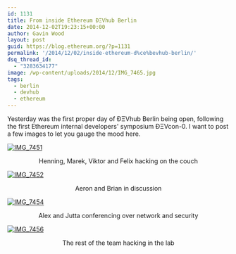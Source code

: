 ```yaml
---
id: 1131
title: From inside Ethereum ÐΞVhub Berlin
date: 2014-12-02T19:23:15+00:00
author: Gavin Wood
layout: post
guid: https://blog.ethereum.org/?p=1131
permalink: '/2014/12/02/inside-ethereum-d%ce%bevhub-berlin/'
dsq_thread_id:
  - "3283634177"
image: /wp-content/uploads/2014/12/IMG_7465.jpg
tags:
  - berlin
  - devhub
  - ethereum
---
```

Yesterday was the first proper day of ÐΞVhub Berlin being open, following the first Ethereum internal developers' symposium ÐΞVcon-0. I want to post a few images to let you gauge the mood here.

<a href="https://blog.ethereum.org/wp-content/uploads/2014/12/IMG_7451.jpg"><img class="aligncenter size-full wp-image-1132" src="https://blog.ethereum.org/wp-content/uploads/2014/12/IMG_7451.jpg" alt="IMG_7451" /></a>
<p align="center">Henning, Marek, Viktor and Felix hacking on the couch</p>

<a href="https://blog.ethereum.org/wp-content/uploads/2014/12/IMG_7452.jpg"><img class="aligncenter size-full wp-image-1133" src="https://blog.ethereum.org/wp-content/uploads/2014/12/IMG_7452.jpg" alt="IMG_7452" /></a>
<p align="center">Aeron and Brian in discussion</p>

<a href="https://blog.ethereum.org/wp-content/uploads/2014/12/IMG_7454.jpg"><img class="aligncenter size-full wp-image-1134" src="https://blog.ethereum.org/wp-content/uploads/2014/12/IMG_7454.jpg" alt="IMG_7454" /></a>
<p align="center">Alex and Jutta conferencing over network and security</p>

<a href="https://blog.ethereum.org/wp-content/uploads/2014/12/IMG_7456.jpg"><img src="https://blog.ethereum.org/wp-content/uploads/2014/12/IMG_7456.jpg" alt="IMG_7456" class="aligncenter size-full wp-image-1140" /></a>
<p align="center">The rest of the team hacking in the lab</p>